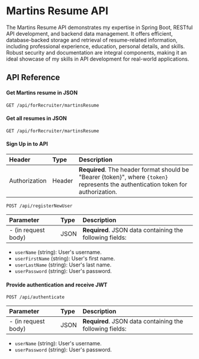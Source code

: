 
# Martins Resume API

The Martins Resume API demonstrates my expertise in Spring Boot, RESTful API development, and backend data management. It offers efficient, database-backed storage and retrieval of resume-related information, including professional experience, education, personal details, and skills. Robust security and documentation are integral components, making it an ideal showcase of my skills in API development for real-world applications.
## API Reference

#### Get Martins resume in JSON

  ```http
  GET /api/forRecruiter/martinsResume
```


#### Get all resumes in JSON

  ```http
  GET /api/forRecruiter/martinsResume
```
#### Sign Up in to API
| Header       | Type    | Description                                  |
| :----------- | :------ | :------------------------------------------- |
| Authorization | Header  | **Required**. The header format should be "Bearer {token}", where `{token}` represents the authentication token for authorization. 





  ```http
  POST /api/registerNewUser
```

| Parameter         | Type     | Description                             |
| :---------------- | :------- | :-------------------------------------- |
| - (in request body) | JSON  | **Required**. JSON data containing the following fields:
  - `userName` (string): User's username.
  - `userFirstName` (string): User's first name.
  - `userLastName` (string): User's last name.
  - `userPassword` (string): User's password. 

#### Provide authentication and receive JWT

  ```http
  POST /api/authenticate
```

| Parameter         | Type     | Description                             |
| :---------------- | :------- | :-------------------------------------- |
| - (in request body) | JSON  | **Required**. JSON data containing the following fields:
  - `userName` (string): User's username.
  - `userPassword` (string): User's password. 


